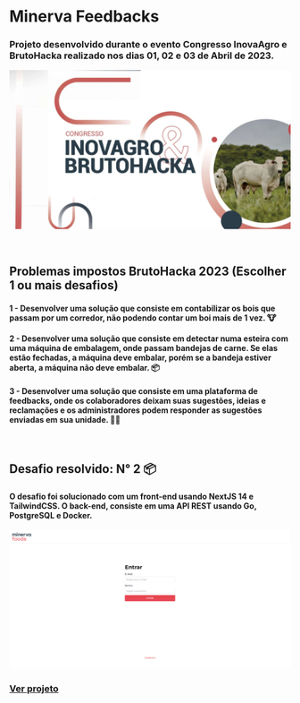 # Minerva Feedbacks

### Projeto desenvolvido durante o evento Congresso InovaAgro e BrutoHacka realizado nos dias 01, 02 e 03 de Abril de 2023.

<p align="center">
  <img class="width:300px" src=".github/illustration.jpg"/>
</p>

<br>

## Problemas impostos BrutoHacka 2023 (Escolher 1 ou mais desafios)

#### 1 - Desenvolver uma solução que consiste em contabilizar os bois que passam por um corredor, não podendo contar um boi mais de 1 vez. 🐮

#### 2 - Desenvolver uma solução que consiste em detectar numa esteira com uma máquina de embalagem, onde passam bandejas de carne. Se elas estão fechadas, a máquina deve embalar, porém se a bandeja estiver aberta, a máquina não deve embalar. 📦

#### 3 - Desenvolver uma solução que consiste em uma plataforma de feedbacks, onde os colaboradores deixam suas sugestões, ideias e reclamações e os administradores podem responder as sugestões enviadas em sua unidade. 🙍‍♂️

<br>

## Desafio resolvido: N° 2 📦

#### O desafio foi solucionado com um front-end usando NextJS 14 e TailwindCSS. O back-end, consiste em uma API REST usando Go, PostgreSQL e Docker.

<p align="center">
  <img class="width:300px" src=".github/2.png"/>
</p>

### [Ver projeto](https://minervafeedback.vercel.app)
